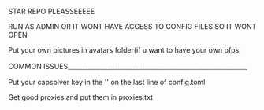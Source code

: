 STAR REPO PLEASSEEEEE


RUN AS ADMIN OR IT WONT HAVE ACCESS TO CONFIG FILES SO IT WONT OPEN

Put your own pictures in avatars folder(if u want to have your own pfps

COMMON ISSUES﹏﹏﹏﹏﹏﹏﹏﹏﹏﹏﹏﹏﹏﹏﹏﹏﹏﹏﹏﹏﹏﹏﹏﹏﹏﹏

Put your capsolver key in the '' on the last line of config.toml

Get good proxies and put them in proxies.txt
